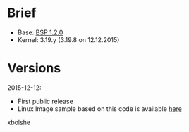 Brief
====
* Base: [BSP 1.2.0](https://downloadcenter.intel.com/download/23197/Intel-Quark-BSP)
* Kernel: 3.19.y (3.19.8 on 12.12.2015)


Versions
====
2015-12-12:
* First public release
* Linux Image sample based on this code is available [here](https://relvarsoft.com/galileo/galileo_iot_1.2.0_custom_build_xbolshe_kernel_v3.19.8_201512121.zip)

xbolshe

